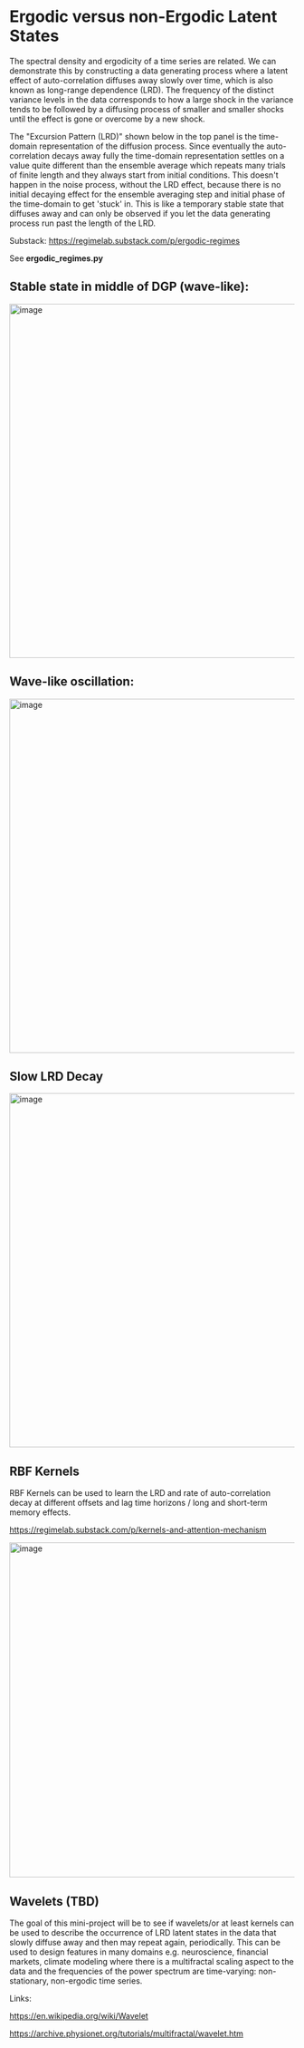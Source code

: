 # Ergodic versus non-Ergodic Latent States 

The spectral density and ergodicity of a time series are related. We can demonstrate this by constructing a data generating process where a latent effect of auto-correlation diffuses away slowly over time, which is also known as long-range dependence (LRD). The frequency of the distinct variance levels in the data corresponds to how a large shock in the variance tends to be followed by a diffusing process of smaller and smaller shocks until the effect is gone or overcome by a new shock. 

The "Excursion Pattern (LRD)" shown below in the top panel is the time-domain representation of the diffusion process. Since eventually the auto-correlation decays away fully the time-domain representation settles on a value quite different than the ensemble average which repeats many trials of finite length and they always start from initial conditions. This doesn't happen in the noise process, without the LRD effect, because there is no initial decaying effect for the ensemble averaging step and initial phase of the time-domain to get 'stuck' in. This is like a temporary stable state that diffuses away and can only be observed if you let the data generating process run past the length of the LRD. 

Substack: https://regimelab.substack.com/p/ergodic-regimes

See <b>ergodic_regimes.py</b>

## Stable state in middle of DGP (wave-like): 
<img width="625" alt="image" src="https://github.com/regime-lab/power-spectral-density/assets/114866071/f34667fd-a6c4-416f-b6f4-e034e8ca28f6">

## Wave-like oscillation: 
<img width="625" alt="image" src="https://github.com/regime-lab/power-spectral-density/assets/114866071/7e238277-8555-4df2-bfdf-dd61a733fa63">

## Slow LRD Decay
<img width="625" alt="image" src="https://github.com/regime-lab/power-spectral-density/assets/114866071/04d981bf-3b2d-4e81-acab-65622d0a0a62">

## RBF Kernels

RBF Kernels can be used to learn the LRD and rate of auto-correlation decay at different offsets and lag time horizons / long and short-term memory effects. 

https://regimelab.substack.com/p/kernels-and-attention-mechanism

<img width="591" alt="image" src="https://github.com/regime-lab/power-spectral-density/assets/114866071/edc3a330-1257-4ddf-b209-197ebca36949">

## Wavelets (TBD)

The goal of this mini-project will be to see if wavelets/or at least kernels can be used to describe the occurrence of LRD latent states in the data that slowly diffuse away and then may repeat again, periodically. This can be used to design features in many domains e.g. neuroscience, financial markets, climate modeling where there is a multifractal scaling aspect to the data and the frequencies of the power spectrum are time-varying: non-stationary, non-ergodic time series. 

Links:

https://en.wikipedia.org/wiki/Wavelet

https://archive.physionet.org/tutorials/multifractal/wavelet.htm
